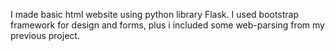 I made basic html website using python library Flask. I used bootstrap framework for design and forms, plus i included some web-parsing from my previous project.
